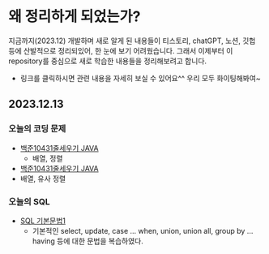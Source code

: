 # 왜 정리하게 되었는가?
지금까지(2023.12) 개발하며 새로 알게 된 내용들이 티스토리, chatGPT, 노션, 깃헙 등에 산발적으로 정리되있어, 한 눈에 보기 어려웠습니다. 그래서 이제부터 이 repository를 중심으로 새로 학습한 내용들을 정리해보려고 합니다.

* 링크를 클릭하시면 관련 내용을 자세히 보실 수 있어요^^ 우리 모두 화이팅해봐여~


## 2023.12.13
### 오늘의 코딩 문제
* [백준10431줄세우기 JAVA](Java/coding_test/fast_campus/java/01/CH03배열/백준10431줄세우기)
  * 배열, 정렬
 * [백준10431줄세우기 JAVA](Java/coding_test/fast_campus/java/01/CH03배열/백준10989수정렬하기3)
  * 배열, 유사 정렬
### 오늘의 SQL
* [SQL 기본문법1](SQL/syntax1.md)
  * 기본적인 select, update, case ... when, union, union all, group by ... having 등에 대한 문법을 복습하였다.
